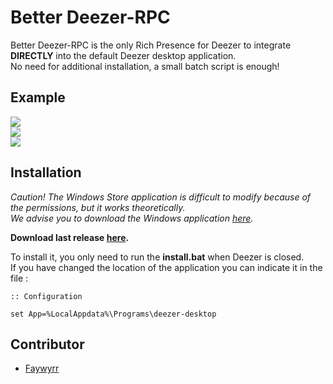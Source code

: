 # Better Deezer-RPC

Better Deezer-RPC is the only Rich Presence for Deezer to integrate **DIRECTLY** into the default Deezer desktop application.
</br>No need for additional installation, a small batch script is enough!

## Example

![](https://media.discordapp.net/attachments/418128129731592192/887781152461574144/unknown.png)
</br> 
![](https://media.discordapp.net/attachments/418128129731592192/887781383794217030/unknown.png)
</br> 
![](https://media.discordapp.net/attachments/418128129731592192/890659915079745637/unknown.png)

## Installation

*Caution! The Windows Store application is difficult to modify because of the permissions, but it works theoretically.
</br>We advise you to download the Windows application [here](https://www.deezer.com/desktop/download?platform=win32&architecture=x86).*


**Download last release [here](https://github.com/Faywyrr/Better-DeezerRPC/releases/latest/).**

To install it, you only need to run the **install.bat** when Deezer is closed.
</br>If you have changed the location of the application you can indicate it in the file :
```batch
:: Configuration

set App=%LocalAppdata%\Programs\deezer-desktop
```

## Contributor
* [Faywyrr](https://github.com/Faywyrr)
